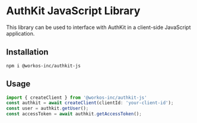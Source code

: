 # AuthKit JavaScript Library

This library can be used to interface with AuthKit in a client-side JavaScript
application. 

## Installation

```
npm i @workos-inc/authkit-js
```

## Usage

```js
import { createClient } from '@workos-inc/authkit-js'
const authkit = await createClient(clientId: 'your-client-id');
const user = authkit.getUser();
const accessToken = await authkit.getAccessToken();
```
